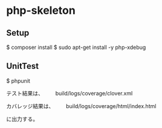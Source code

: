 # php-skeleton

## Setup

 $ composer install
 $ sudo apt-get install -y php-xdebug


## UnitTest

 $ phpunit

テスト結果は、
　　build/logs/coverage/clover.xml

カバレッジ結果は、
　　build/logs/coverage/html/index.html

に出力する。
 